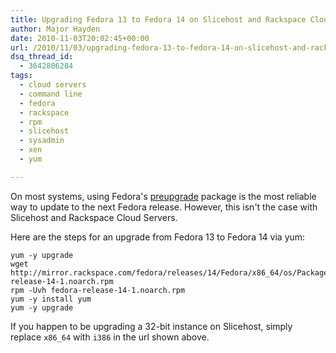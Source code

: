 ```yaml
---
title: Upgrading Fedora 13 to Fedora 14 on Slicehost and Rackspace Cloud Servers
author: Major Hayden
date: 2010-11-03T20:02:45+00:00
url: /2010/11/03/upgrading-fedora-13-to-fedora-14-on-slicehost-and-rackspace-cloud-servers/
dsq_thread_id:
  - 3642806284
tags:
  - cloud servers
  - command line
  - fedora
  - rackspace
  - rpm
  - slicehost
  - sysadmin
  - xen
  - yum

---
```

On most systems, using Fedora's [preupgrade][1] package is the most reliable way to update to the next Fedora release. However, this isn't the case with Slicehost and Rackspace Cloud Servers.

Here are the steps for an upgrade from Fedora 13 to Fedora 14 via yum:

```
yum -y upgrade
wget http://mirror.rackspace.com/fedora/releases/14/Fedora/x86_64/os/Packages/fedora-release-14-1.noarch.rpm
rpm -Uvh fedora-release-14-1.noarch.rpm
yum -y install yum
yum -y upgrade
```

If you happen to be upgrading a 32-bit instance on Slicehost, simply replace `x86_64` with `i386` in the url shown above.

 [1]: http://fedoraproject.org/wiki/PreUpgrade
